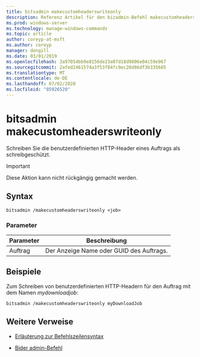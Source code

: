 ```yaml
---
title: bitsadmin makecustomheaderswriteonly
description: Referenz Artikel für den bizadmin-Befehl makecustomheadersschreiteonly, mit dem die benutzerdefinierten HTTP-Header eines Auftrags schreibgeschützt werden.
ms.prod: windows-server
ms.technology: manage-windows-commands
ms.topic: article
author: coreyp-at-msft
ms.author: coreyp
manager: dongill
ms.date: 03/01/2019
ms.openlocfilehash: 3a97054bb9e8156de23e07d18d9806e04c59e967
ms.sourcegitcommit: 2afed2461574a3f53f84fc9ec28d86df3b335685
ms.translationtype: MT
ms.contentlocale: de-DE
ms.lasthandoff: 07/02/2020
ms.locfileid: "85926520"
---
```

# <a name="bitsadmin-makecustomheaderswriteonly"></a>bitsadmin makecustomheaderswriteonly

Schreiben Sie die benutzerdefinierten HTTP-Header eines Auftrags als schreibgeschützt.

> [!IMPORTANT]
> Diese Aktion kann nicht rückgängig gemacht werden.

## <a name="syntax"></a>Syntax

```
bitsadmin /makecustomheaderswriteonly <job>
```

### <a name="parameters"></a>Parameter

| Parameter | Beschreibung |
| -------------- | -------------- |
| Auftrag | Der Anzeige Name oder GUID des Auftrags. |

## <a name="examples"></a>Beispiele

Zum Schreiben von benutzerdefinierten HTTP-Headern für den Auftrag mit dem Namen *mydownloadjob*:

```
bitsadmin /makecustomheaderswriteonly myDownloadJob
```

## <a name="additional-references"></a>Weitere Verweise

- [Erläuterung zur Befehlszeilensyntax](command-line-syntax-key.md)

- [Bider admin-Befehl](bitsadmin.md)
